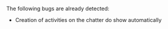The following bugs are already detected:

- Creation of activities on the chatter do show automatically
